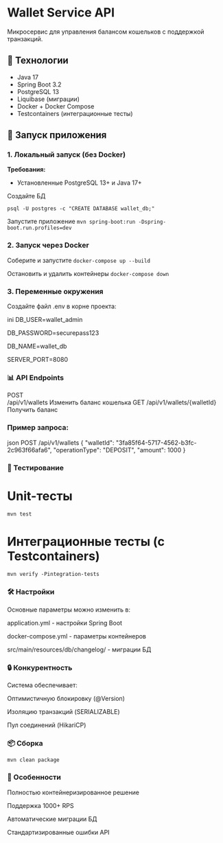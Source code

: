 # Wallet Service API

Микросервис для управления балансом кошельков с поддержкой транзакций.

## 📌 Технологии

- Java 17
- Spring Boot 3.2
- PostgreSQL 13
- Liquibase (миграции)
- Docker + Docker Compose
- Testcontainers (интеграционные тесты)

## 🚀 Запуск приложения

### 1. Локальный запуск (без Docker)

**Требования:**
- Установленные PostgreSQL 13+ и Java 17+


 Создайте БД

```psql -U postgres -c "CREATE DATABASE wallet_db;"```


Запустите приложение
```mvn spring-boot:run -Dspring-boot.run.profiles=dev```
### 2.  Запуск через Docker

Соберите и запустите
```docker-compose up --build```

Остановить и удалить контейнеры
```docker-compose down```

### 3. Переменные окружения
Создайте файл .env в корне проекта:

ini
DB_USER=wallet_admin

DB_PASSWORD=securepass123

DB_NAME=wallet_db

SERVER_PORT=8080

### 📊 API Endpoints

POST	
/api/v1/wallets	Изменить баланс кошелька
GET
/api/v1/wallets/{walletId}	Получить баланс

### Пример запроса:

json
POST /api/v1/wallets
{
  "walletId": "3fa85f64-5717-4562-b3fc-2c963f66afa6",
  "operationType": "DEPOSIT",
  "amount": 1000
}
### 🧪 Тестирование

# Unit-тесты
```mvn test```

# Интеграционные тесты (с Testcontainers)
```mvn verify -Pintegration-tests```
### 🛠 Настройки
Основные параметры можно изменить в:

application.yml - настройки Spring Boot

docker-compose.yml - параметры контейнеров

src/main/resources/db/changelog/ - миграции БД

### 🔒 Конкурентность
Система обеспечивает:

Оптимистичную блокировку (@Version)

Изоляцию транзакций (SERIALIZABLE)

Пул соединений (HikariCP)

### 📦  Сборка
```mvn clean package```

### 🌟 Особенности
Полностью контейнеризированное решение

Поддержка 1000+ RPS

Автоматические миграции БД

Стандартизированные ошибки API
